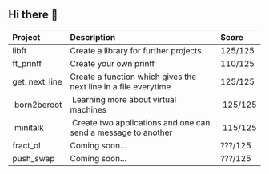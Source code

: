 ## Hi there 👋

| Project            | Description | Score   |
| :----------------- | :---------- | :------ |
| libft              | Create a library for further projects. | 125/125 |
| ft_printf          | Create your own printf | 110/125 |
| get_next_line      | Create a function which gives the next line in a file everytime | 125/125 |
| born2beroot        | Learning more about virtual machines | 125/125 |
| minitalk           | Create two applications and one can send a message to another | 115/125 |
| fract_ol           | Coming soon... | ???/125 |
| push_swap          | Coming soon... | ???/125 |
<!--
**berkeldemir/berkeldemir** is a ✨ _special_ ✨ repository because its `README.md` (this file) appears on your GitHub profile.

Here are some ideas to get you started:

- 🔭 I’m currently working on ...
- 🌱 I’m currently learning ...
- 👯 I’m looking to collaborate on ...
- 🤔 I’m looking for help with ...
- 💬 Ask me about ...
- 📫 How to reach me: ...
- 😄 Pronouns: ...
- ⚡ Fun fact: ...
-->
